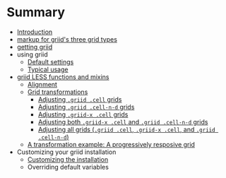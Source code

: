 # Summary

* [Introduction](README.md)
* [markup for griid's three grid types](markup_for_griids_three_grid_types.md)
* [getting griid](getting_griid.md)
* using griid
   * [Default settings](using_grid/griid_default_settings.md)
   * [Typical usage](using_griid/typical_usage.md)
* [griid LESS functions and mixins](griid_less_functions_and_mixins.md)
   * [Alignment](griid_less_functions_and_mixins/alignment.md)
   * [Grid transformations](griid_less_functions_and_mixins/grid_transformations.md)
       * [Adjusting `.griid .cell` grids](griid_less_functions_and_mixins/grid_transformations/adjusting_griid_cell_grids.md)
       * [Adjusting `.griid .cell-n-d` grids](griid_less_functions_and_mixins/grid_transformations/adjusting_griid_cell-_n-d_grids.md)
       * [Adjusting `.griid-x .cell` grids](griid_less_functions_and_mixins/grid_transformations/adjusting_griid-x_cell_grids.md)
       * [Adjusting both `.griid-x .cell` and `.griid .cell-n-d` grids](griid_less_functions_and_mixins/grid_transformations/adjusting_both_griid-x_cell_and_griid_cell-n-d.md)
       * [Adjusting all grids (`.griid .cell`, `.griid-x .cell`, and `.griid .cell-n-d`)](griid_less_functions_and_mixins/grid_transformations/adjusting_all_grids.md)
   * [A transformation example: A progressively resposive grid](griid_less_functions_and_mixins/a_transformation_example.md)
* Customizing your griid installation
   * [Customizing the installation](customizing_your_griid_installation/customizing_the_installation.md)
   * Overriding default variables


